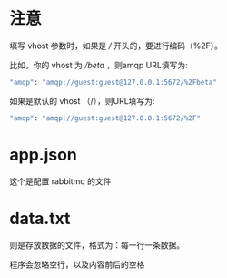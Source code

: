 # 注意

填写 vhost 参数时，如果是 */* 开头的，要进行编码（%2F）。

比如，你的 vhost 为 */beta* ，则amqp URL填写为:

```bash
"amqp": "amqp://guest:guest@127.0.0.1:5672/%2Fbeta"
```


如果是默认的 vhost （/），则URL填写为:

```bash
"amqp": "amqp://guest:guest@127.0.0.1:5672/%2F"
```

# app.json

这个是配置 rabbitmq 的文件

# data.txt

则是存放数据的文件，格式为：每一行一条数据。

程序会忽略空行，以及内容前后的空格
